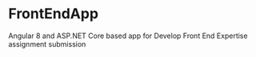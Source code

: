 # FrontEndApp
 Angular 8 and ASP.NET Core based app for Develop Front End Expertise assignment submission
